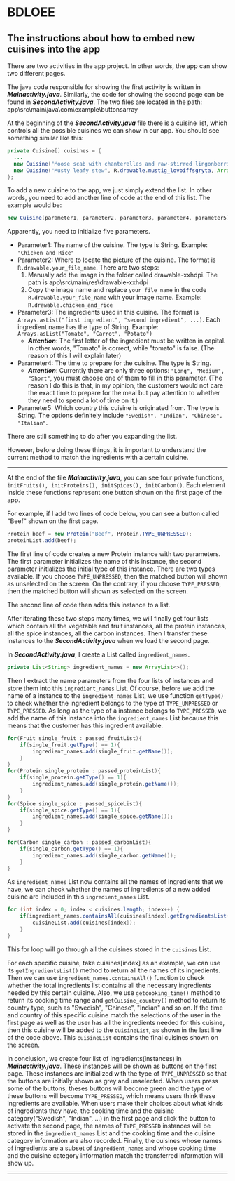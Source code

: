 # BDLOEE

## The instructions about how to embed new cuisines into the app

There are two activities in the app project. In other words, the app can show two different pages.

The java code responsible for showing the first activity is written in ***Mainactivity.java***. Similarly, the code for showing the second page can be found in ***SecondActivity.java***. The two files are located in the path: app\\src\\main\\java\\com\\example\\buttonsarray

At the beginning of the ***SecondActivity.java*** file there is a cuisine list, which controls all the possible cuisines we can show in our app. You should see something similar like this:

```java
private Cuisine[] cuisines = {
  ...
  new Cuisine("Moose scab with chanterelles and raw-stirred lingonberries", R.drawable.moose_scab_with_chanterelles_and_raw_stirred_lingonberries, Arrays.asList("Mushroom", "Butter", "Black Pepper", "Onion", "Cream", "Soy Sauce", "Berry", "Sugar", "Potato"), "Short", "Swedish"),
  new Cuisine("Musty leafy stew", R.drawable.mustig_lovbiffsgryta, Arrays.asList("Beef", "Butter", "Tomato", "Soy Sauce", "Cream"), "Long", "Swedish")
};
```
To add a new cuisine to the app, we just simply extend the list. In other words,
you need to add another line of code at the end of this list. The example would be:

```java
new Cuisine(parameter1, parameter2, parameter3, parameter4, parameter5)
```

Apparently, you need to initialize five parameters.

* Parameter1: The name of the cuisine. The type is String. Example: `"Chicken and Rice"`
* Parameter2: Where to locate the picture of the cuisine. The format is `R.drawable.your_file_name`. There are two steps:
  1. Manually add the image in the folder called drawable-xxhdpi. The path is app\src\main\res\drawable-xxhdpi
  2. Copy the image name and replace `your_file_name` in the code `R.drawable.your_file_name` with your image name. Example: `R.drawable.chicken_and_rice`
* Parameter3: The ingredients used in this cuisine. The format is `Arrays.asList("first ingredient", "second ingredient", ...)`. Each ingredient name has the type of String. Example: `Arrays.asList("Tomato", "Carrot", "Potato")`
  * ***Attention***: The first letter of the ingredient must be written in capital. In other words, "Tomato" is correct, while "tomato" is false. (The reason of this I will explain later)
* Parameter4: The time to prepare for the cuisine. The type is String.
  * ***Attention***: Currently there are only three options: `"Long", "Medium", "Short"`, you must choose one of them to fill in this parameter. (The reason I do this is that, in my opinion, the customers would not care the exact time to prepare for the meal but pay attention to whether they need to spend a lot of time on it.)
* Parameter5: Which country this cuisine is originated from. The type is String. The options definitely include `"Swedish", "Indian", "Chinese", "Italian"`.

There are still something to do after you expanding the list.

However, before doing these things, it is important to understand the current method to match the ingredients with a certain cuisine.

------------------------------------------------------------------------------------------------------------------------------------------------------

At the end of the file ***Mainactivity.java***, you can see four private functions, `initFruits(), initProteins(), initSpices(), initCarbon()`. Each element inside these functions represent one button shown on the first page of the app.

For example, if I add two lines of code below, you can see a button called "Beef" shown on the first page.

```java
Protein beef = new Protein("Beef", Protein.TYPE_UNPRESSED);
proteinList.add(beef);
```

The first line of code creates a new Protein instance with two parameters. The first parameter initializes the name of this instance, the second parameter initializes the initial type of this instance. There are two types available. If you choose `TYPE_UNPRESSED`, then the matched button will shown as unselected on the screen. On the contrary, if you choose `TYPE_PRESSED`, then the matched button will shown as selected on the screen.

The second line of code then adds this instance to a list.

After iterating these two steps many times, we will finally get four lists which contain all the vegetable and fruit instances, all the protein instances, all the spice instances, all the carbon instances. Then I transfer these instances to the ***SecondActivity.java*** when we load the second page.

In ***SecondActivity.java***, I create a List called `ingredient_names`.

```java
private List<String> ingredient_names = new ArrayList<>();
```

Then I extract the name parameters from the four lists of instances and store them into this `ingredient_names` List. Of course, before we add the name of a instance to the `ingredient_names` List, we use function `getType()` to check whether the ingredient belongs to the type of `TYPE_UNPRESSED` or `TYPE_PRESSED`. As long as the type of a instance belongs to `TYPE_PRESSED`, we add the name of this instance into the `ingredient_names` List because this means that the customer has this ingredient available.

```java
for(Fruit single_fruit : passed_fruitList){
    if(single_fruit.getType() == 1){
        ingredient_names.add(single_fruit.getName());
    }
}
for(Protein single_protein : passed_proteinList){
    if(single_protein.getType() == 1){
        ingredient_names.add(single_protein.getName());
    }
}
for(Spice single_spice : passed_spiceList){
    if(single_spice.getType() == 1){
        ingredient_names.add(single_spice.getName());
    }
}

for(Carbon single_carbon : passed_carbonList){
    if(single_carbon.getType() == 1){
        ingredient_names.add(single_carbon.getName());
    }
}
```

As `ingredient_names` List now contains all the names of ingredients that we have, we can check whether the names of ingredients of a new added cuisine are included in this `ingredient_names` List.

```java
for (int index = 0; index < cuisines.length; index++) {
    if(ingredient_names.containsAll(cuisines[index].getIngredientsList()) && time.equals(cuisines[index].getcooking_time()) && cuisine.equals(cuisines[index].getCuisine_country())){
        cuisineList.add(cuisines[index]);
    }
}
```

This for loop will go through all the cuisines stored in the `cuisines` List.

For each specific cuisine, take cuisines[index] as an example, we can use its `getIngredientsList()` method to return all the names of its ingredients. Then we can use `ingredient_names.containsAll()` function to check whether the total ingredients list contains all the necessary ingredients needed by this certain cuisine. Also, we use `getcooking_time()` method to return its cooking time range and `getCuisine_country()` method to return its country type, such as "Swedish", "Chinese", "Indian" and so on. If the time and country of this specific cuisine match the selections of the user in the first page as well as the user has all the ingredients needed for this cuisine, then this cuisine will be added to the `cuisineList`, as shown in the last line of the code above. This `cuisineList` contains the final cuisines shown on the screen.

In conclusion, we create four list of ingredients(instances) in ***Mainactivity.java***. These instances will be shown as buttons on the first page. These instances are initialized with the type of `TYPE_UNPRESSED` so that the buttons are initially shown as grey and unselected. When users press some of the buttons, theses buttons will become green and the type of these buttons will become `TYPE_PRESSED`, which means users think these ingredients are available. When users make their choices about what kinds of ingredients they have, the cooking time and the cuisine category("Swedish", "Indian", ...) in the first page and click the button to activate the second page, the names of `TYPE_PRESSED` instances will be stored in
the `ingredient_names` List and the cooking time and the cuisine category information are also recorded. Finally, the cuisines whose names of ingredients are a subset of `ingredient_names` and whose cooking time and the cuisine category information match the transferred information will show up.

------------------------------------------------------------------------------------------------------------------------------------------------------

